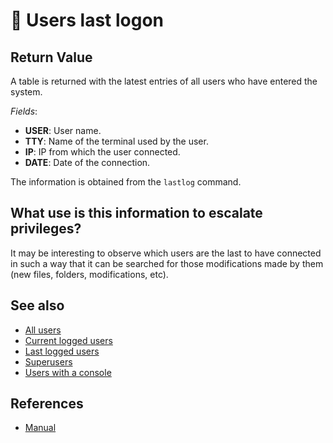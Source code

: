 # 👥 Users last logon

## Return Value
A table is returned with the latest entries of all users who have entered the system.

*Fields*:
- **USER**: User name.
- **TTY**: Name of the terminal used by the user.
- **IP**: IP from which the user connected.
- **DATE**: Date of the connection.

The information is obtained from the `lastlog` command.

## What use is this information to escalate privileges?
It may be interesting to observe which users are the last to have connected in such a way that it can be searched for those modifications made by them (new files, folders, modifications, etc).

## See also
- [All users](all)
- [Current logged users](current)
- [Last logged users](last)
- [Superusers](superusers)
- [Users with a console](console)

## References
- [Manual](https://www.man7.org/linux/man-pages/man8/lastlog.8.html)